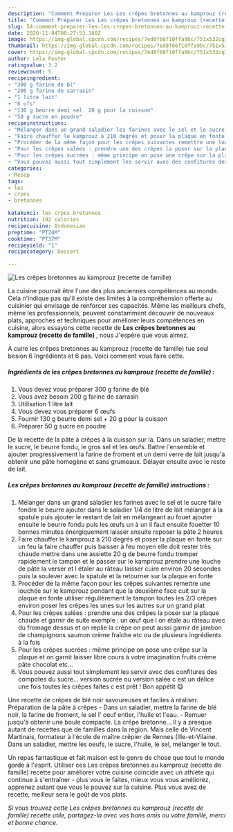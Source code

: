 ```yaml
---
description: "Comment Préparer Les Les crêpes bretonnes au kamprouz (recette de famille)"
title: "Comment Préparer Les Les crêpes bretonnes au kamprouz (recette de famille)"
slug: 54-comment-preparer-les-les-crepes-bretonnes-au-kamprouz-recette-de-famille
date: 2020-11-04T08:27:53.160Z
image: https://img-global.cpcdn.com/recipes/7ed8f66f10ffa9bc/751x532cq70/les-crepes-bretonnes-au-kamprouz-recette-de-famille-photo-principale-de-la-recette.jpg
thumbnail: https://img-global.cpcdn.com/recipes/7ed8f66f10ffa9bc/751x532cq70/les-crepes-bretonnes-au-kamprouz-recette-de-famille-photo-principale-de-la-recette.jpg
cover: https://img-global.cpcdn.com/recipes/7ed8f66f10ffa9bc/751x532cq70/les-crepes-bretonnes-au-kamprouz-recette-de-famille-photo-principale-de-la-recette.jpg
author: Lela Foster
ratingvalue: 3.2
reviewcount: 5
recipeingredient:
- "300 g farine de bl"
- "200 g farine de sarrasin"
- "1 litre lait"
- "6 ufs"
- "130 g beurre demi sel  20 g pour la cuisson"
- "50 g sucre en poudre"
recipeinstructions:
- "Mélanger dans un grand saladier les farines avec le sel et le sucre faire fondre le beurre ajouter dans le saladier 1/4 de litre de lait mélanger à la spatule puis ajouter le restant de lait en mélangeant au fouet ajouter ensuite le beurre fondu puis les œufs un à un il faut ensuite fouetter 10 bonnes minutes énergiquement laisser ensuite reposer la pâte 2 heures"
- "Faire chauffer le kamprouz à 210 degrés et poser la plaque en fonte sur un feu la faire chauffer puis baisser à feu moyen elle doit rester très chaude mettre dans une assiette 20 g de beurre fondu tremper rapidement le tampon et le passer sur le kamprouz prendre une louche de pâte la verser et l étaler au râteau laisser cuire environ 20 secondes puis la soulever avec la spatule et la retourner sur la plaque en fonte"
- "Procéder de la même façon pour les crêpes suivantes remettre une louchée sur le kamprouz pendant que la deuxième face cuit sur la plaque en fonte utiliser régulièrement le tampon toutes les 2/3 crêpes environ poser les crêpes les unes sur les autres sur un grand plat"
- "Pour les crêpes salées : prendre une des crêpes la poser sur la plaque chaude et garnir de suite exemple : un œuf que l on étale au râteau avec du fromage dessus et on replie la crêpe on peut aussi garnir de jambon de champignons saumon crème fraîche etc ou de plusieurs ingrédients à la fois"
- "Pour les crêpes sucrées : même principe on pose une crêpe sur la plaque et on garnit laisser libre cours à votre imagination fruits crème pâte chocolat etc..."
- "Vous pouvez aussi tout simplement les servir avec des confitures des compotes du sucre... version sucrée ou version salée c est un délice une fois toutes les crêpes faites c est prêt ! Bon appétit 😋"
categories:
- Resep
tags:
- les
- crpes
- bretonnes

katakunci: les crpes bretonnes 
nutrition: 192 calories
recipecuisine: Indonesian
preptime: "PT24M"
cooktime: "PT37M"
recipeyield: "1"
recipecategory: Dessert

---
```



![Les crêpes bretonnes au kamprouz (recette de famille)](https://img-global.cpcdn.com/recipes/7ed8f66f10ffa9bc/751x532cq70/les-crepes-bretonnes-au-kamprouz-recette-de-famille-photo-principale-de-la-recette.jpg)

La cuisine pourrait être l'une des plus anciennes compétences au monde. Cela n'indique pas qu'il existe des limites à la compréhension offerte au cuisinier qui envisage de renforcer ses capacités. Même les meilleurs chefs, même les professionnels, peuvent constamment découvrir de nouveaux plats, approches et techniques pour améliorer leurs compétences en cuisine, alors essayons cette recette de <strong> Les crêpes bretonnes au kamprouz (recette de famille) </strong>, nous J'espère que vous aimez.

<!--inarticleads1-->

À cuire les crêpes bretonnes au kamprouz (recette de famille) tue seul besion 6 Ingrédients et 6 pas. Voici comment vous faire cette.

##### Ingrédients de les crêpes bretonnes au kamprouz (recette de famille) :

1. Vous devez vous préparer 300 g farine de blé
1. Vous avez besoin 200 g farine de sarrasin
1. Utilisation 1 litre lait
1. Vous devez vous préparer 6 œufs
1. Fournir 130 g beurre demi sel + 20 g pour la cuisson
1. Préparer 50 g sucre en poudre


De la recette de la pâte à crêpes à la cuisson sur la. Dans un saladier, mettre le sucre, le beurre fondu, le gros sel et les œufs. Battre l&#39;ensemble et ajouter progressivement la farine de froment et un demi verre de lait jusqu&#39;à obtenir une pâte homogène et sans grumeaux. Délayer ensuite avec le reste de lait. 

<!--inarticleads2-->

##### Les crêpes bretonnes au kamprouz (recette de famille) instructions :

1. Mélanger dans un grand saladier les farines avec le sel et le sucre faire fondre le beurre ajouter dans le saladier 1/4 de litre de lait mélanger à la spatule puis ajouter le restant de lait en mélangeant au fouet ajouter ensuite le beurre fondu puis les œufs un à un il faut ensuite fouetter 10 bonnes minutes énergiquement laisser ensuite reposer la pâte 2 heures
1. Faire chauffer le kamprouz à 210 degrés et poser la plaque en fonte sur un feu la faire chauffer puis baisser à feu moyen elle doit rester très chaude mettre dans une assiette 20 g de beurre fondu tremper rapidement le tampon et le passer sur le kamprouz prendre une louche de pâte la verser et l étaler au râteau laisser cuire environ 20 secondes puis la soulever avec la spatule et la retourner sur la plaque en fonte
1. Procéder de la même façon pour les crêpes suivantes remettre une louchée sur le kamprouz pendant que la deuxième face cuit sur la plaque en fonte utiliser régulièrement le tampon toutes les 2/3 crêpes environ poser les crêpes les unes sur les autres sur un grand plat
1. Pour les crêpes salées : prendre une des crêpes la poser sur la plaque chaude et garnir de suite exemple : un œuf que l on étale au râteau avec du fromage dessus et on replie la crêpe on peut aussi garnir de jambon de champignons saumon crème fraîche etc ou de plusieurs ingrédients à la fois
1. Pour les crêpes sucrées : même principe on pose une crêpe sur la plaque et on garnit laisser libre cours à votre imagination fruits crème pâte chocolat etc...
1. Vous pouvez aussi tout simplement les servir avec des confitures des compotes du sucre... version sucrée ou version salée c est un délice une fois toutes les crêpes faites c est prêt ! Bon appétit 😋


Une recette de crêpes de blé noir savoureuses et faciles à réaliser. Préparation de la pâte à crêpes - Dans un saladier, mettre la farine de blé noir, la farine de froment, le sel l&#39; oeuf entier, l&#39;huile et l&#39;eau. - Remuer jusqu&#39;à obtenir une boule compacte. La crêpe bretonne… Il y a presque autant de recettes que de familles dans la région. Mais celle de Vincent Martinais, formateur à l&#39;école de maître crêpier de Rennes (Ille-et-Vilaine. Dans un saladier, mettre les oeufs, le sucre, l&#39;huile, le sel, mélanger le tout. 

<!--inarticleads1-->

<p>
Un repas fantastique et fait maison est le genre de chose que tout le monde garde à l'esprit. Utiliser ces Les crêpes bretonnes au kamprouz (recette de famille) recette pour améliorer votre cuisine coïncide avec un athlète qui continue à s'entraîner - plus vous le faites, mieux vous vous améliorez, apprenez autant que vous le pouvez sur la cuisine. Plus vous avez de recette, meilleur sera le goût de vos plats.
</p>

<p>
<i>Si vous trouvez cette Les crêpes bretonnes au kamprouz (recette de famille) recette utile, partagez-la avec vos bons amis ou votre famille, merci et bonne chance.</i>
</p>
